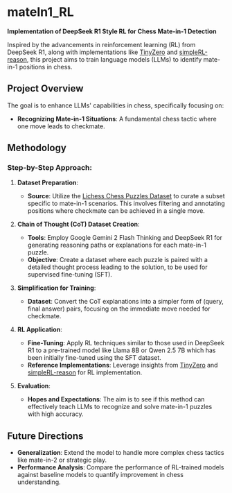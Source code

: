 # mateIn1_RL
**Implementation of DeepSeek R1 Style RL for Chess Mate-in-1 Detection**

Inspired by the advancements in reinforcement learning (RL) from DeepSeek R1, along with implementations like [TinyZero](https://github.com/Jiayi-Pan/TinyZero) and [simpleRL-reason](https://github.com/hkust-nlp/simpleRL-reason), this project aims to train language models (LLMs) to identify mate-in-1 positions in chess.

## Project Overview

The goal is to enhance LLMs' capabilities in chess, specifically focusing on:

- **Recognizing Mate-in-1 Situations**: A fundamental chess tactic where one move leads to checkmate.

## Methodology

### Step-by-Step Approach:

1. **Dataset Preparation**:
   - **Source**: Utilize the [Lichess Chess Puzzles Dataset](https://huggingface.co/datasets/Lichess/chess-puzzles) to curate a subset specific to mate-in-1 scenarios. This involves filtering and annotating positions where checkmate can be achieved in a single move.

2. **Chain of Thought (CoT) Dataset Creation**:
   - **Tools**: Employ Google Gemini 2 Flash Thinking and DeepSeek R1 for generating reasoning paths or explanations for each mate-in-1 puzzle.
   - **Objective**: Create a dataset where each puzzle is paired with a detailed thought process leading to the solution, to be used for supervised fine-tuning (SFT).

3. **Simplification for Training**:
   - **Dataset**: Convert the CoT explanations into a simpler form of (query, final answer) pairs, focusing on the immediate move needed for checkmate.

4. **RL Application**:
   - **Fine-Tuning**: Apply RL techniques similar to those used in DeepSeek R1 to a pre-trained model like Llama 8B or Qwen 2.5 7B which has been initially fine-tuned using the SFT dataset.
   - **Reference Implementations**: Leverage insights from [TinyZero](https://github.com/Jiayi-Pan/TinyZero) and [simpleRL-reason](https://github.com/hkust-nlp/simpleRL-reason) for RL implementation.

5. **Evaluation**:
   - **Hopes and Expectations**: The aim is to see if this method can effectively teach LLMs to recognize and solve mate-in-1 puzzles with high accuracy.

## Future Directions

- **Generalization**: Extend the model to handle more complex chess tactics like mate-in-2 or strategic play.
- **Performance Analysis**: Compare the performance of RL-trained models against baseline models to quantify improvement in chess understanding.

